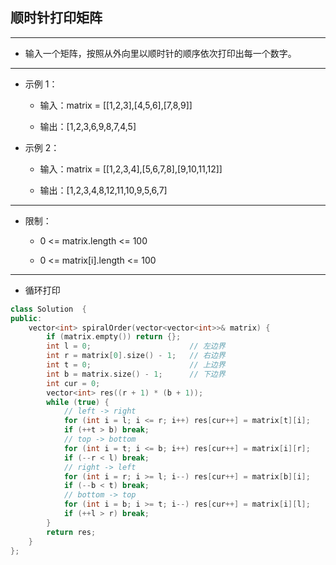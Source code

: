 ## 顺时针打印矩阵

--------------------

- 输入一个矩阵，按照从外向里以顺时针的顺序依次打印出每一个数字。

--------------------

- 示例 1：

    - 输入：matrix = [[1,2,3],[4,5,6],[7,8,9]]

    - 输出：[1,2,3,6,9,8,7,4,5]

- 示例 2：

    - 输入：matrix = [[1,2,3,4],[5,6,7,8],[9,10,11,12]]

    - 输出：[1,2,3,4,8,12,11,10,9,5,6,7]

--------------------

- 限制：

    - 0 <= matrix.length <= 100
    
    - 0 <= matrix[i].length <= 100

--------------------

- 循环打印

```cpp
class Solution  {
public:
    vector<int> spiralOrder(vector<vector<int>>& matrix) {
        if (matrix.empty()) return {};
        int l = 0;                      // 左边界
        int r = matrix[0].size() - 1;   // 右边界
        int t = 0;                      // 上边界
        int b = matrix.size() - 1;      // 下边界
        int cur = 0;
        vector<int> res((r + 1) * (b + 1));
        while (true) {
            // left -> right
            for (int i = l; i <= r; i++) res[cur++] = matrix[t][i];
            if (++t > b) break;
            // top -> bottom
            for (int i = t; i <= b; i++) res[cur++] = matrix[i][r];
            if (--r < l) break;
            // right -> left
            for (int i = r; i >= l; i--) res[cur++] = matrix[b][i];
            if (--b < t) break;
            // bottom -> top
            for (int i = b; i >= t; i--) res[cur++] = matrix[i][l];
            if (++l > r) break;
        }
        return res;
    }
};
```
